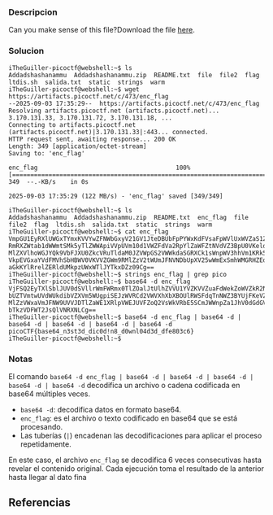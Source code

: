 

### Descripcion

Can you make sense of this file?Download the file [here](https://artifacts.picoctf.net/c/473/enc_flag).

### Solucion

```
iTheGuiller-picoctf@webshell:~$ ls   
Addadshashanammu  Addadshashanammu.zip  README.txt  file  file2  flag  ltdis.sh  salida.txt  static  strings  warm
iTheGuiller-picoctf@webshell:~$ wget https://artifacts.picoctf.net/c/473/enc_flag
--2025-09-03 17:35:29--  https://artifacts.picoctf.net/c/473/enc_flag
Resolving artifacts.picoctf.net (artifacts.picoctf.net)... 3.170.131.33, 3.170.131.72, 3.170.131.18, ...
Connecting to artifacts.picoctf.net (artifacts.picoctf.net)|3.170.131.33|:443... connected.
HTTP request sent, awaiting response... 200 OK
Length: 349 [application/octet-stream]
Saving to: 'enc_flag'

enc_flag                                      100%[================================================================================================>]     349  --.-KB/s    in 0s      

2025-09-03 17:35:29 (122 MB/s) - 'enc_flag' saved [349/349]

iTheGuiller-picoctf@webshell:~$ ls
Addadshashanammu  Addadshashanammu.zip  README.txt  enc_flag  file  file2  flag  ltdis.sh  salida.txt  static  strings  warm
iTheGuiller-picoctf@webshell:~$ cat enc_flag
VmpGU1EyRXlUWGxTYmxKVVYwZFNWbGxyV21GV1JteDBUbFpPYWxKdFVsaFpWVlUxWVZaS1ZWWnVh
RmRXZWtab1dWWmtSMk5yTlZWWApiVVpUVm10d1VWZFdVa2RpYlZaWFZtNVdVZ3BpU0VKeldWUkNk
MlZXVlhoWGJYQk9VbFJXU0ZkcVRuTldaM0JZVWpGS2VWWkdaSGRXCk1sWnpWV3hhVm1KRk5XOVVW
VkpEVGxaYVdFMVhSbHBWV0VKVVZGWm9RMlZzV2tWUmJFNVNDbUpXV25wWmExSmhWMGRHZEdWRlZs
aGkKYlRrelZERldUMkpzUWxWTlJYTkxDZz09Cg==
iTheGuiller-picoctf@webshell:~$ strings enc_flag | grep pico
iTheGuiller-picoctf@webshell:~$ base64 -d enc_flag
VjFSQ2EyTXlSblJUV0dSVllrWmFWRmx0TlZOalJtUlhZVVU1YVZKVVZuaFdWekZoWVZkR2NrNVVX
bUZTVmtwUVdWUkdibVZXVm5WUgpiSEJzWVRCd2VWVXhXbXBOUlRWSFdqTnNWZ3BYUjFKeVZGZHdW
MlZzVWxaVmJFNW9UVVJDTlZaWE1XRlpVWEJUVFZoQ2VsWkVRbE5SCmJWWnpZa1JhV0dGdGVFVlhi
bTkzVDFWT2JsQlVNRXNLCg==
iTheGuiller-picoctf@webshell:~$ base64 -d enc_flag | base64 -d | base64 -d | base64 -d | base64 -d | base64 -d
picoCTF{base64_n3st3d_dic0d!n8_d0wnl04d3d_dfe803c6}
iTheGuiller-picoctf@webshell:~$ 
```

### Notas

El comando `base64 -d enc_flag | base64 -d | base64 -d | base64 -d | base64 -d | base64 -d` decodifica un archivo o cadena codificada en base64 múltiples veces.

- `base64 -d`: decodifica datos en formato base64.
- `enc_flag`: es el archivo o texto codificado en base64 que se está procesando.
- Las tuberías (`|`) encadenan las decodificaciones para aplicar el proceso repetidamente.

En este caso, el archivo `enc_flag` se decodifica 6 veces consecutivas hasta revelar el contenido original. Cada ejecución toma el resultado de la anterior hasta llegar al dato fina

## Referencias